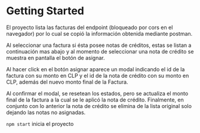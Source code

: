 # Getting Started

El proyecto lista las facturas del endpoint (bloqueado por cors en el navegador) por lo cual se copió la información
obtenida mediante postman.

Al seleccionar una factura si ésta posee notas de créditos, estas se listan a continuación mas abajo y al momento de
seleccionar una nota de crédito se muestra en pantalla el botón de asignar.

Al hacer click en el botón asignar aparece un modal indicando el id de la factura con su monto en CLP y el id de la nota
de crédito con su monto en CLP, además del nuevo monto final de la Factura.

Al confirmar el modal, se resetean los estados, pero se actualiza el monto final de la factura a la cual se le aplicó la
nota de crédito. Finalmente, en conjunto con lo anterior la nota de crédito se elimina de la lista original solo dejando
las notas no asignadas.

`npm start` inicia el proyecto